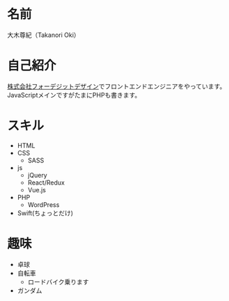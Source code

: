 # 名前
大木尊紀（Takanori Oki）

# 自己紹介
[株式会社フォーデジットデザイン](https://www.4dd.jp/)でフロントエンドエンジニアをやっています。
JavaScriptメインですがたまにPHPも書きます。

# スキル
- HTML
- CSS
  - SASS
- js
  - jQuery
  - React/Redux
  - Vue.js
- PHP
  - WordPress
- Swift(ちょっとだけ)

# 趣味
- 卓球
- 自転車
  - ロードバイク乗ります
- ガンダム
